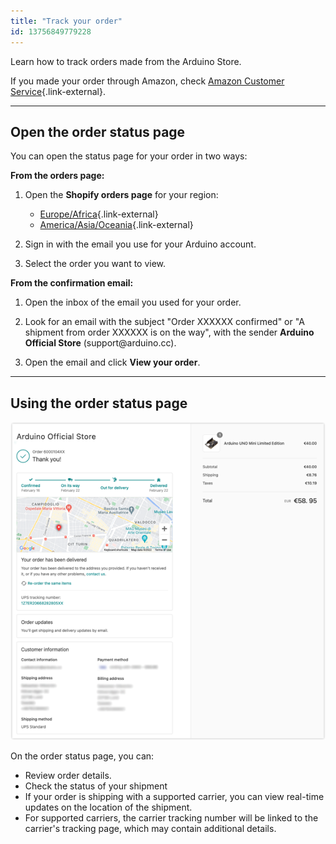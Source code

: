 ```yaml
---
title: "Track your order"
id: 13756849779228
---
```


Learn how to track orders made from the Arduino Store.

If you made your order through Amazon, check [Amazon Customer Service](https://www.amazon.com/gp/help/customer/display.html?nodeId=GENAFPTNLHV7ZACW){.link-external}.

---

## Open the order status page

You can open the status page for your order in two ways:

**From the orders page:**

1. Open the **Shopify orders page** for your region:

   * [Europe/Africa](https://shopify.com/43847352471/account/orders){.link-external}
   * [America/Asia/Oceania](https://shopify.com/50616893647/account/orders){.link-external}

2. Sign in with the email you use for your Arduino account.

3. Select the order you want to view.

**From the confirmation email:**

1. Open the inbox of the email you used for your order.

2. Look for an email with the subject "Order XXXXXX confirmed" or "A shipment from order XXXXXX is on the way", with the sender **Arduino Official Store** (support@arduino<!-- no email-->.cc).

3. Open the email and click **View your order**.

---

## Using the order status page

![Order overview](img/order-overview_0.5.png)

On the order status page, you can:

* Review order details.
* Check the status of your shipment
* If your order is shipping with a supported carrier, you can view real-time updates on the location of the shipment.
* For supported carriers, the carrier tracking number will be linked to the carrier's tracking page, which may contain additional details.
